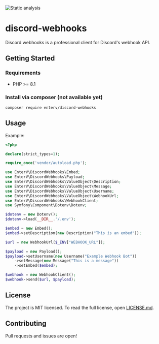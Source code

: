 ![Static analysis](https://github.com/EnterVPL/discord-webhooks/workflows/Static%20analysis/badge.svg)

# discord-webhooks

Discord webhooks is a professional client for Discord's webhook API.

## Getting Started
### Requirements
- PHP >= 8.1
### Install via composer (not available yet)
`composer require enterv/discord-webhooks`
## Usage

Example:

```php
<?php

declare(strict_types=1);

require_once('vendor/autoload.php');

use EnterV\DiscordWebhooks\Embed;
use EnterV\DiscordWebhooks\Payload;
use EnterV\DiscordWebhooks\ValueObject\Description;
use EnterV\DiscordWebhooks\ValueObject\Message;
use EnterV\DiscordWebhooks\ValueObject\Username;
use EnterV\DiscordWebhooks\ValueObject\WebhookUrl;
use EnterV\DiscordWebhooks\WebhookClient;
use Symfony\Component\Dotenv\Dotenv;

$dotenv = new Dotenv();
$dotenv->load(__DIR__.'/.env');

$embed = new Embed();
$embed->setDescription(new Description("This is an embed"));

$url = new WebhookUrl($_ENV["WEBHOOK_URL"]);

$payload = new Payload();
$payload->setUsername(new Username("Example Webhook Bot"))
    ->setMessage(new Message("This is a message"))
    ->setEmbed($embed);

$webhook = new WebhookClient();
$webhook->send($url, $payload);
```

## License

The project is MIT licensed. To read the full license, open [LICENSE.md](LICENSE.md).

## Contributing

Pull requests and issues are open!
